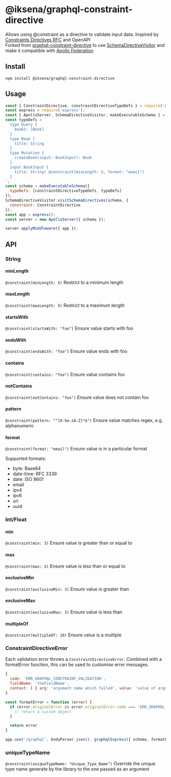 # @iksena/graphql-constraint-directive

Allows using @constraint as a directive to validate input data. Inspired by [Constraints Directives RFC](https://github.com/APIs-guru/graphql-constraints-spec) and OpenAPI  
Forked from [graphql-constraint-directive](https://github.com/confuser/graphql-constraint-directive) to use [SchemaDirectiveVisitor](https://www.apollographql.com/docs/apollo-server/schema/creating-directives/) and make it compatible with [Apollo Federation](https://www.apollographql.com/docs/federation/implementing-services/#defining-custom-directives)

## Install
```
npm install @iksena/graphql-constraint-directive
```

## Usage
```js
const { ConstraintDirective, constraintDirectiveTypeDefs } = require('@iksena/graphql-constraint-directive');
const express = require('express');
const { ApolloServer, SchemaDirectiveVisitor, makeExecutableSchema } = require('apollo-server-express');
const typeDefs = `
  type Query {
    books: [Book]
  }
  type Book {
    title: String
  }
  type Mutation {
    createBook(input: BookInput): Book
  }
  input BookInput {
    title: String! @constraint(minLength: 5, format: "email")
  }
`;
const schema = makeExecutableSchema({
  typeDefs: [constraintDirectiveTypeDefs, typeDefs]
});
SchemaDirectiveVisitor.visitSchemaDirectives(schema, {
  constraint: ConstraintDirective
});
const app = express();
const server = new ApolloServer({ schema });

server.applyMiddleware({ app });

```

## API
### String
#### minLength
```@constraint(minLength: 5)```
Restrict to a minimum length

#### maxLength
```@constraint(maxLength: 5)```
Restrict to a maximum length

#### startsWith
```@constraint(startsWith: "foo")```
Ensure value starts with foo

#### endsWith
```@constraint(endsWith: "foo")```
Ensure value ends with foo

#### contains
```@constraint(contains: "foo")```
Ensure value contains foo

#### notContains
```@constraint(notContains: "foo")```
Ensure value does not contain foo

#### pattern
```@constraint(pattern: "^[0-9a-zA-Z]*$")```
Ensure value matches regex, e.g. alphanumeric

#### format
```@constraint(format: "email")```
Ensure value is in a particular format

Supported formats:
- byte: Base64
- date-time: RFC 3339
- date: ISO 8601
- email
- ipv4
- ipv6
- uri
- uuid

### Int/Float
#### min
```@constraint(min: 3)```
Ensure value is greater than or equal to

#### max
```@constraint(max: 3)```
Ensure value is less than or equal to

#### exclusiveMin
```@constraint(exclusiveMin: 3)```
Ensure value is greater than

#### exclusiveMax
```@constraint(exclusiveMax: 3)```
Ensure value is less than

#### multipleOf
```@constraint(multipleOf: 10)```
Ensure value is a multiple

### ConstraintDirectiveError
Each validation error throws a `ConstraintDirectiveError`. Combined with a formatError function, this can be used to customise error messages.

```js
{
  code: 'ERR_GRAPHQL_CONSTRAINT_VALIDATION',
  fieldName: 'theFieldName',
  context: [ { arg: 'argument name which failed', value: 'value of argument' } ]
}
```

```js
const formatError = function (error) {
  if (error.originalError && error.originalError.code === 'ERR_GRAPHQL_CONSTRAINT_VALIDATION') {
    // return a custom object
  }

  return error
}

app.use('/graphql', bodyParser.json(), graphqlExpress({ schema, formatError }))

```
### uniqueTypeName
```@constraint(uniqueTypeName: "Unique_Type_Name")```
Override the unique type name generate by the library to the one passed as an argument
